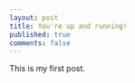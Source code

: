 ```yaml
---
layout: post
title: You're up and running!
published: true
comments: false
---
```


This is my first post.
